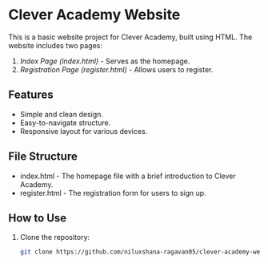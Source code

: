 # Clever Academy Website

This is a basic website project for Clever Academy, built using HTML. The website includes two pages:  
1. *Index Page (index.html)* - Serves as the homepage.  
2. *Registration Page (register.html)* - Allows users to register.  

## Features
- Simple and clean design.
- Easy-to-navigate structure.
- Responsive layout for various devices.

## File Structure
- index.html - The homepage file with a brief introduction to Clever Academy.
- register.html - The registration form for users to sign up.

## How to Use
1. Clone the repository:
   ```bash
   git clone https://github.com/niluxshana-ragavan05/clever-academy-website.git
